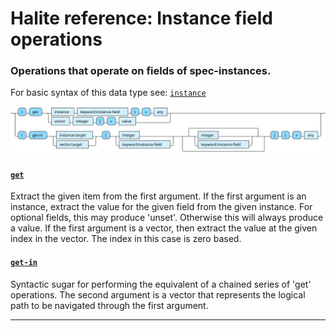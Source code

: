 <!---
  This markdown file was generated. Do not edit.
  -->

# Halite reference: Instance field operations

### <a name="instance-field-op"></a>Operations that operate on fields of spec-instances.

For basic syntax of this data type see: [`instance`](halite-basic-syntax-reference.md#instance)

!["instance-field-op"](./halite-bnf-diagrams/instance-field-op.svg)

#### [`get`](halite-full-reference.md#get)

Extract the given item from the first argument. If the first argument is an instance, extract the value for the given field from the given instance. For optional fields, this may produce 'unset'. Otherwise this will always produce a value. If the first argument is a vector, then extract the value at the given index in the vector. The index in this case is zero based.

#### [`get-in`](halite-full-reference.md#get-in)

Syntactic sugar for performing the equivalent of a chained series of 'get' operations. The second argument is a vector that represents the logical path to be navigated through the first argument.

---
